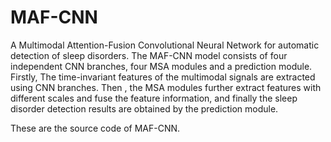 # MAF-CNN
A Multimodal Attention-Fusion Convolutional Neural Network for automatic detection of sleep disorders.
The MAF-CNN model consists of four independent CNN branches, four MSA modules and a prediction module. Firstly, The time-invariant features of the multimodal signals are extracted using CNN branches. Then , the MSA modules further extract features with different scales and fuse the feature information, and finally the sleep disorder detection results are obtained by the prediction module.

These are the source code of MAF-CNN.
